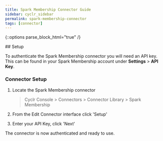 ```yaml
---
title: Spark Membership Connector Guide
sidebar: cyclr_sidebar
permalink: spark-membership-connector
tags: [connector]
---
```

{::options parse_block_html="true" /}
<section class="card">
## Setup

To authenticate the Spark Membership connector you will need an API key. This can be found in your Spark Membership account under **Settings** > **API Key**.

### Connector Setup

1. Locate the Spark Membership connector

   > Cyclr Console > Connectors > Connector Library > Spark Membership

2. From the Edit Connector interface click 'Setup'

3. Enter your API Key, click 'Next'

The connector is now authenticated and ready to use.

</section>
